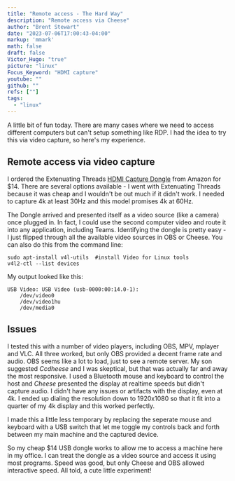 ```yaml
---
title: "Remote access - The Hard Way"
description: "Remote access via Cheese"
author: "Brent Stewart"
date: "2023-07-06T17:00:43-04:00"
markup: 'mmark'
math: false
draft: false
Victor_Hugo: "true"
picture: "linux"
Focus_Keyword: "HDMI capture"
youtube: ""
github: ""
refs: [""]
tags:
  - "linux"
---
```

A little bit of fun today.  There are many cases where we need to access different computers but can't setup something like RDP.  I had the idea to try this via video capture, so here's my experience.

## Remote access via video capture

I ordered the Extenuating Threads [HDMI Capture Dongle](https://www.amazon.com/dp/B0C2HG93TG) from Amazon for $14.  There are several options available - I went with Extenuating Threads because it was cheap and I wouldn't be out much if it didn't work.  I needed to capture 4k at least 30Hz and this model promises 4k at 60Hz.

The Dongle arrived and presented itself as a video source (like a camera) once plugged in.  In fact, I could use the second computer video and route it into any application, including Teams.  Identifying the dongle is pretty easy - I just flipped through all the available video sources in OBS or Cheese.  You can also do this from the command line:

    sudo apt-install v4l-utils  #install Video for Linux tools
    v4l2-ctl --list devices

My output looked like this:

    USB Video: USB Video (usb-0000:00:14.0-1):
        /dev/video0
        /dev/video1hu
        /dev/media0

## Issues
I tested this with a number of video players, including OBS, MPV, mplayer and VLC.  All three worked, but only OBS provided a decent frame rate and audio.  OBS seems like a lot to load, just to see a remote server.  My son suggested _Ccdheese_ and I was skeptical, but that was actually far and away the most responsive.  I used a Bluetooth mouse and keyboard to control the host and _Cheese_ presented the display at realtime speeds but didn't capture audio.  I didn't have any issues or artifacts with the display, even at 4k.  I ended up dialing the resolution down to 1920x1080 so that it fit into a quarter of my 4k display and this worked perfectly.

I made this a little less temporary by replacing the seperate mouse and keyboard with a USB switch that let me toggle my controls back and forth between my main machine and the captured device.

So my cheap $14 USB dongle works to allow me to access a machine here in my office.  I can treat the dongle as a video source and access it using most programs.  Speed was good, but only Cheese and OBS allowed interactive speed.  All told, a cute little experiment!